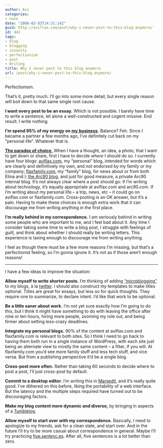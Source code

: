 ```yaml
---
author: Avi
categories:
- none
date: "2008-02-03T14:31:14Z"
guid: http://aviflax.com/post/why-i-never-post-to-this-blog-anymore/
id: 441
tags:
- blog
- blogging
- insanity
- perfectionism
- post
- Writing
title: Why I never post to this blog anymore
url: /post/why-i-never-post-to-this-blog-anymore/
---
```

Perfectionism.

That&#8217;s it, pretty much. I&#8217;ll go into some more detail, but every single reason will boil down to that same single root cause.

**I want every post to be an essay.** Which is not possible. I barely have time to write a sentence, let alone a well-constructed and cogent missive. End result: I write nothing.

**I&#8217;m spend 95% of my energy on [my business](http://arc90.com).** Balance? Feh. Since I became a partner a few months ago, I&#8217;ve definitely cut back on my &#8220;personal life&#8221;. Whatever that is.

**[The paradox of choice.](http://en.wikipedia.org/wiki/Decision_theory#Paradox_of_choice)** When I have a thought, an idea, a photo, that I want to get down or share, first I have to decide _where_ I should do so. I currently have four blogs: [aviflax.com](http://aviflax.com/), my &#8220;personal&#8221; blog, intended for words which are clearly and definitively my own, and not endorsed by my family or my company; [flaxfamily.com](http://flaxfamily.com), my &#8220;family&#8221; blog, for news about or from both Elina and I; [the Arc90 blog](http://blog.arc90.com/), and just for good measure, a private Arc90 internal blog. It&#8217;s not always clear where a post should go: if I&#8217;m writing about technology, it&#8217;s equally appropriate at aviflax.com and arc90.com. If I&#8217;m writing about my personal life &#8211; a trip, news, etc &#8211; it could go on aviflax.com or flaxfamily.com. Cross-posting is an OK answer, but it&#8217;s a pain. Having to make these choices is enough extra work that it can discourage me from writing anything in the first place. 

**I&#8217;m really behind in my correspondence.** I am seriously behind in writing some people who are important to me, and I feel bad about it. Any time I consider taking some time to write a blog post, I struggle with feelings of guilt, and think about whether I should really be writing letters. This experience is taxing enough to discourage me from writing anything.

I feel as though there must be a few more reasons I&#8217;m missing, but that&#8217;s a perfectionist feeling, so I&#8217;m gonna ignore it. It&#8217;s not as if those aren&#8217;t enough reasons!

* * *

I have a few ideas to improve the situation:

**Allow myself to write shorter posts.** I&#8217;m thinking of adding [&#8220;microblogging&#8221;](http://en.wikipedia.org/wiki/Micro-blogging) to my blogs, à la [twitter](http://twitter.com). I should also construct my templates to make titles optional. Titles are great for essays, but less so for quick thoughts. They require one to summarize, to declare intent. I&#8217;d like that work to be optional.

**Be a little saner about work.** I&#8217;m not yet sure exactly how I&#8217;m going to do this, but I think it might have something to do with leaving the office after nine or ten hours, hiring more people, zooming my role out, and being firmer about setting less-crazy deadlines.

**Integrate my personal blogs.** 90% of the content at aviflax.com and flaxfamily.com is relevant to both sites. So I think I need to go back to having them both run in a single instance of WordPress, with each site just being an alternate view to mostly the same content &#8211; a filter, if you will. At flaxfamily.com you&#8217;d see more family stuff and less tech stuff, and vice versa. But from a publishing perspective it&#8217;d be a single blog.

**Cross-post more often.** Rather than taking 60 seconds to decide where to post a post, I&#8217;ll just cross-post by default.

**Commit to a desktop editor.** I&#8217;m writing this in [Marsedit](http://www.red-sweater.com/marsedit/), and it&#8217;s really quite good. I&#8217;ve dithered on this before, liking the portability of a web interface. But the latency and the multiple steps required have turned out to be discouraging factors.
  
**Make my blog content more dynamic and diverse,** by bringing in aspects of a [Tumblelog](http://en.wikipedia.org/wiki/Tumblelog).

**Allow myself to start over with my correspondence.** Basically, I need to apologize to my friends, ask for a clean slate, and start over. And in the future I&#8217;ll try to be more casual about correspondence in general. Maybe I&#8217;ll try practicing [five.sentenc.es](http://five.sentenc.es/). After all, five sentences is a lot better than zero.